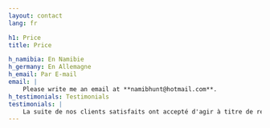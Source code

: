 ```yaml
---
layout: contact
lang: fr

h1: Price
title: Price

h_namibia: En Namibie
h_germany: En Allemagne
h_email: Par E-mail
email: |
	Please write me an email at **namibhunt@hotmail.com**.
h_testimonials: Testimonials
testimonials: |
	La suite de nos clients satisfaits ont accepté d'agir à titre de référence.
---
```


